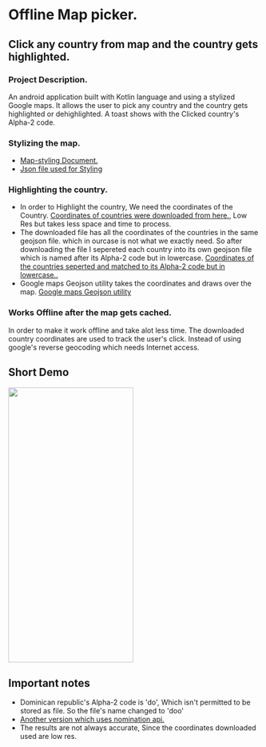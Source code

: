 # Offline Map picker.

## Click any country from map and the country gets highlighted.

### Project Description.

An android application built with Kotlin language and using a stylized Google maps. It allows the user to pick any country and the country gets highlighted or dehighlighted. A toast shows with the Clicked country's Alpha-2 code.

### Stylizing the map.
* [Map-styling Document.](https://developers.google.com/maps/documentation/android-sdk/styling)
* [Json file used for Styling](https://github.com/moumen7/Map_picker/blob/master/app/src/main/res/raw/mapstyle.json)

### Highlighting the country.
* In order to Highlight the country, We need the coordinates of the Country. [Coordinates of countries were downloaded from here.](https://geojson-maps.ash.ms/), Low Res but takes less space and time to process.
* The downloaded file has all the coordinates of the countries in the same geojson file. which in ourcase is not what we exactly need. So after downloading the file I sepereted each country into its own geojson file which is named after its Alpha-2 code but in lowercase. [Coordinates of the countries seperted and matched to its Alpha-2 code but in lowercase..](https://github.com/moumen7/Map_picker/tree/master/app/src/main/res/raw)
* Google maps Geojson utility takes the coordinates and draws over the map. [Google maps Geojson utility](https://developers.google.com/maps/documentation/android-sdk/utility/geojson)

### Works Offline after the map gets cached.
In order to make it work offline and take alot less time. The downloaded country coordinates are used to track the user's click. Instead of using google's reverse geocoding which needs Internet access.

## Short Demo
<img src="https://user-images.githubusercontent.com/57041674/119538478-6eaf0600-bd8b-11eb-9cc0-d17827de4c8d.gif" width="250" height="550"/>

## Important notes
* Dominican republic's Alpha-2 code is 'do', Which isn't permitted to be stored as file. So the file's name changed to 'doo'
* [Another version which uses nomination api.](https://github.com/moumen7/MapPicker)
* The results are not always accurate, Since the coordinates downloaded used are low res.

